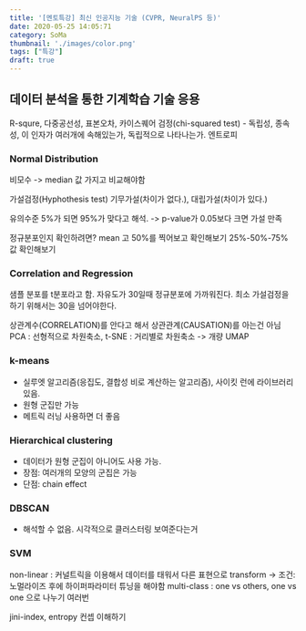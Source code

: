 ```yaml
---
title: '[멘토특강] 최신 인공지능 기술 (CVPR, NeuralPS 등)'
date: 2020-05-25 14:05:71
category: SoMa
thumbnail: './images/color.png'
tags: ["특강"]
draft: true
---
```



## 데이터 분석을 통한 기계학습 기술 응용
R-squre, 다중공선성, 표본오차, 카이스퀘어 검정(chi-squared test) - 독립성, 종속성, 이 인자가 여러개에 속해있는가, 독립적으로 나타나는가.
엔트로피

### Normal Distribution
비모수 -> median 값 가지고 비교해야함

가설검정(Hyphothesis test)
기무가설(차이가 없다.), 대립가설(차이가 있다.)

유의수준 5%가 되면 95%가 맞다고 해석. -> p-value가 0.05보다 크면 가설 만족

정규분포인지 확인하려면?
mean 고 50%를 찍어보고 확인해보기
25%-50%-75% 값 확인해보기

### Correlation and Regression
샘플 분포를 t분포라고 함.
자유도가 30일때 정규분포에 가까워진다.
최소 가설검정을 하기 위해서는 30을 넘어야한다.

상관계수(CORRELATION)를 안다고 해서 상관관계(CAUSATION)를 아는건 아님
PCA : 선형적으로 차원축소, 
t-SNE : 거리별로 차원축소 -> 개량 UMAP

### k-means
- 실루엣 알고리즘(응집도, 결합성 비로 계산하는 알고리즘), 사이킷 런에 라이브러리 있음.
- 원형 군집만 가능
- 메트릭 러닝 사용하면 더 좋음

### Hierarchical clustering
- 데이터가 원형 군집이 아니어도 사용 가능.
- 장점: 여러개의 모양의 군집은 가능
- 단점: chain effect

### DBSCAN
- 해석할 수 없음. 시각적으로 클러스터링 보여준다는거

### SVM
non-linear : 커널트릭을 이용해서 데이터를 태워서 다른 표현으로 transform
-> 조건: 노멀라이즈 후에 하이퍼파라미터 튜닝을 해야함
multi-class : one vs others, one vs one 으로 나누기 여러번

jini-index, entropy 컨셉 이해하기